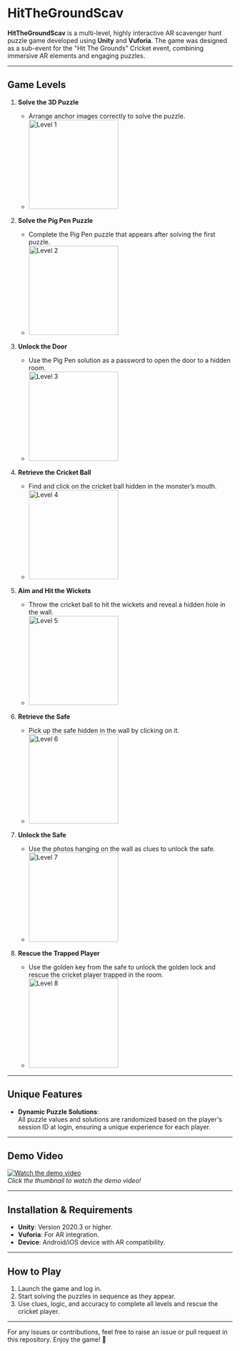# HitTheGroundScav  

**HitTheGroundScav** is a multi-level, highly interactive AR scavenger hunt puzzle game developed using **Unity** and **Vuforia**. The game was designed as a sub-event for the "Hit The Grounds" Cricket event, combining immersive AR elements and engaging puzzles.  

---

## Game Levels  

1. **Solve the 3D Puzzle**  
   - Arrange anchor images correctly to solve the puzzle.  
   - <img src="./Images/1.jpg" alt="Level 1" width="200">  

2. **Solve the Pig Pen Puzzle**  
   - Complete the Pig Pen puzzle that appears after solving the first puzzle.  
   - <img src="./Images/2.jpg" alt="Level 2" width="200">  

3. **Unlock the Door**  
   - Use the Pig Pen solution as a password to open the door to a hidden room.  
   - <img src="./Images/3.jpg" alt="Level 3" width="200">  

4. **Retrieve the Cricket Ball**  
   - Find and click on the cricket ball hidden in the monster’s mouth.  
   - <img src="./Images/4.jpg" alt="Level 4" width="200">  

5. **Aim and Hit the Wickets**  
   - Throw the cricket ball to hit the wickets and reveal a hidden hole in the wall.  
   - <img src="./Images/5.jpg" alt="Level 5" width="200">  

6. **Retrieve the Safe**  
   - Pick up the safe hidden in the wall by clicking on it.  
   - <img src="./Images/6.jpg" alt="Level 6" width="200">  

7. **Unlock the Safe**  
   - Use the photos hanging on the wall as clues to unlock the safe.  
   - <img src="./Images/7.jpg" alt="Level 7" width="200">  

8. **Rescue the Trapped Player**  
   - Use the golden key from the safe to unlock the golden lock and rescue the cricket player trapped in the room.  
   - <img src="./Images/8.jpg" alt="Level 8" width="200">  

---

## Unique Features  

- **Dynamic Puzzle Solutions**:  
  All puzzle values and solutions are randomized based on the player's session ID at login, ensuring a unique experience for each player.  

---

## Demo Video  

[![Watch the demo video](https://img.youtube.com/vi/7PAzwM6zhKA/maxresdefault.jpg)](https://youtube.com/shorts/7PAzwM6zhKA)  
*Click the thumbnail to watch the demo video!*  

---

## Installation & Requirements  

- **Unity**: Version 2020.3 or higher.  
- **Vuforia**: For AR integration.  
- **Device**: Android/iOS device with AR compatibility.  

---

## How to Play  

1. Launch the game and log in.  
2. Start solving the puzzles in sequence as they appear.  
3. Use clues, logic, and accuracy to complete all levels and rescue the cricket player.  

---

For any issues or contributions, feel free to raise an issue or pull request in this repository. Enjoy the game! 🏏  
